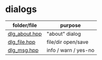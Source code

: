 # dialogs

folder/file     | purpose
---             | ---
[dlg_about.hpp](dlg_about.hpp)  | "about" dialog
[dlg_file.hpp](dlg_file.hpp)    | file/dir open/save
[dlg_msg.hpp](dlg_msg.hpp)      | info / warn / yes-no
